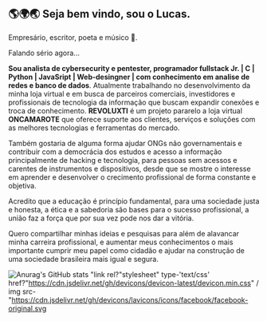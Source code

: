 ## 🌎🌍🌏 Seja bem vindo, sou o Lucas. 
Empresário, escritor, poeta e músico 🤭.

  Falando sério agora... 
  

<strong>Sou analista de cybersecurity e pentester, programador fullstack Jr. | C | Python | JavaSript | Web-desingner | com conhecimento em analise de redes e banco de dados</strong>. Atualmente trabalhando no desenvolvimento da minha loja virtual e em busca de parceiros comerciais, investidores e profissionais de tecnologia da informação que buscam expandir conexões e troca de conhecimento. 
<strong>REVOLUXTI</strong> é um projeto pararelo a loja virtual <strong>ONCAMAROTE</strong> que oferece suporte aos clientes, serviços e soluções com as melhores tecnologias e ferramentas do mercado.

  Também gostaria de alguma forma ajudar ONGs não governamentais e contribuir com a democrácia dos estudos e acesso a informação principalmente de hacking e tecnologia, para pessoas sem acessos e carentes de instrumentos e dispositivos, desde que se mostre o interesse em aprender e desenvolver o crecimento profissional de forma constante e objetiva.

  Acredito que a educação é princípio fundamental, para uma sociedade justa e honesta, a ética e a sabedoria são bases para o sucesso profissional, a união faz a força que por sua vez pode nos dar a vitória.

  Quero compartilhar minhas ideias e pesquisas para além de alavancar minha carreira profissional, e aumentar meus conhecimentos o mais importante cumprir meu papel como cidadão e ajudar na construção de uma sociedade brasileira mais igual e segura.


![Anurag's GitHub stats](https://github-readme-stats.vercel.app/api?username=revoluxti&show_icons=true&theme=radical)
            "link rel?"stylesheet" type-'text/css' href?"https://cdn.jsdelivr.net/gh/devicons/devicon-latest/devicon.min.css" /
            img src-"https://cdn.jsdelivr.net/gh/devicons/lavicons/icons/facebook/facebook-original.svg
  

<!--**revoluxti/revoluxti** is a ✨ _special_ ✨ repository because its `README.md` (this file) appears on your GitHub profile.

Here are some ideas to get you started:

- 🔭 I’m currently working on ...
- 🌱 I’m currently learning ...
- 👯 I’m looking to collaborate on ...
- 🤔 I’m looking for help with ...
- 💬 Ask me about ...
- 📫 How to reach me: ...
- 😄 Pronouns: ...
- ⚡ Fun fact: ...
-->
